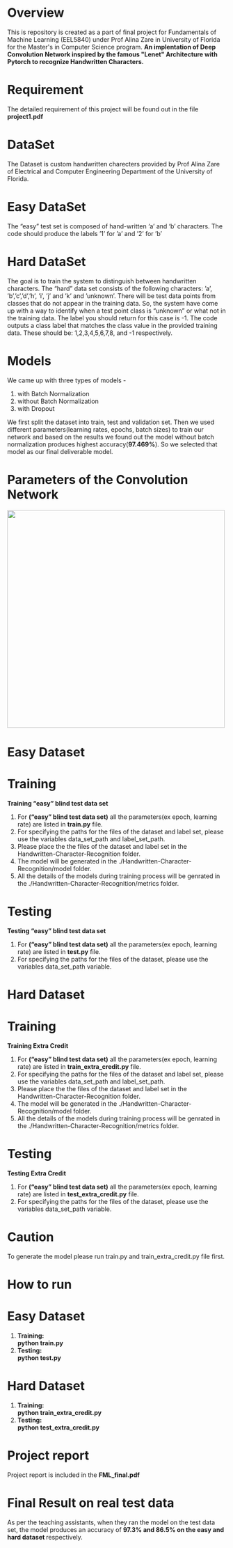 # Overview
This is repository is created as a part of final project for Fundamentals of Machine Learning (EEL5840) under Prof Alina Zare in University of Florida for the Master's in Computer Science program. <b>An implentation of Deep Convolution Network inspired by the famous "Lenet" Architecture with Pytorch to recognize Handwritten Characters.</b>

# Requirement
The detailed requirement of this project will be found out in the file <b>project1.pdf</b>

# DataSet
The Dataset is custom handwritten charecters provided by Prof Alina Zare of Electrical and Computer Engineering Department of the University of Florida.

# Easy DataSet
The “easy” test set is composed of hand-written ‘a’ and ‘b’ characters. The  code should produce the labels ’1’ for ’a’ and ’2’ for ’b’

# Hard DataSet
The goal is to train the system to distinguish between handwritten characters. The “hard” data set consists of the following characters: ’a’, ’b’,’c’,’d’,’h’, ’i’, ’j’ and ’k’ and ’unknown’. There will be test data points from classes that do not appear in the training data. So, the system have come up with a way to identify when a test point class is “unknown” or what not in the training data. The label you should return for this case is -1.
The code outputs a class label that matches the class value in the provided training data. These should be: 1,2,3,4,5,6,7,8, and -1 respectively.

# Models
We came up with three types of models -
1. with Batch Normalization
2. without Batch Normalization
3. with Dropout

We first split the dataset into train, test and validation set. Then we used different parameters(learning rates, epochs, batch sizes) to train our network and based on the results we found out the model without batch normalization produces highest accuracy(<b>97.469%</b>). So we selected that model as our final deliverable model.

# Parameters of the Convolution Network
<img src="https://github.com/Shantanu48114860/Handwritten-Character-Recognition/blob/master/Parameters.png" width="500" height="500">

# Easy Dataset
  # Training
<b>Training “easy” blind test data set</b>
1. For <b>(“easy” blind test data set)</b> all the parameters(ex epoch, learning rate) are listed in <b>train.py</b> file.
2. For specifying the paths for the files of the dataset and label set, please use the variables data_set_path and            label_set_path.
3. Please place the the files of the dataset and label set in the Handwritten-Character-Recognition folder.
4. The model will be generated in the ./Handwritten-Character-Recognition/model folder.
5. All the details of the models during training process will be genrated in the ./Handwritten-Character-Recognition/metrics folder.

# Testing
<b>Testing “easy” blind test data set</b>
1. For <b>(“easy” blind test data set)</b> all the parameters(ex epoch, learning rate) are listed in <b>test.py</b> file.
2. For specifying the paths for the files of the dataset, please use the variables data_set_path variable.
  
# Hard Dataset 
 # Training
<b>Training Extra Credit</b>
1. For <b>(“easy” blind test data set)</b> all the parameters(ex epoch, learning rate) are listed in <b>train_extra_credit.py</b> file.
2. For specifying the paths for the files of the dataset and label set, please use the variables data_set_path and            label_set_path.
3. Please place the the files of the dataset and label set in the Handwritten-Character-Recognition folder.
4. The model will be generated in the ./Handwritten-Character-Recognition/model folder.
5. All the details of the models during training process will be genrated in the ./Handwritten-Character-Recognition/metrics folder.

# Testing
<b>Testing Extra Credit</b>
1. For <b>(“easy” blind test data set)</b> all the parameters(ex epoch, learning rate) are listed in <b>test_extra_credit.py</b> file.
2. For specifying the paths for the files of the dataset, please use the variables data_set_path variable.
  
# Caution
  To generate the model please run train.py and train_extra_credit.py file first.
  
# How to run 
# Easy Dataset
1. <b>Training:</b> <br/>
<b>python train.py</b>
2. <b>Testing:</b> <br/>
<b>python test.py</b>
  
# Hard Dataset
1. <b>Training:</b> <br/>
<b>python train_extra_credit.py</b>
2. <b>Testing:</b> <br/>
<b>python test_extra_credit.py</b>
  
# Project report
Project report is included in the <b>FML_final.pdf </b>

# Final Result on real test data
As per the teaching assistants, when they ran the model on the test data set, the model produces an accuracy of <b>97.3% and 86.5% on the easy and hard dataset </b> respectively.

